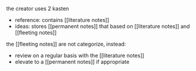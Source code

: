 the creator uses 2 kasten
- reference: contains [[literature notes]] 
- ideas: stores [[permanent notes]] that based on [[literature notes]] and [[fleeting notes]] 

the [[fleeting notes]] are not categorize, instead:
- review on a regular basis with the [[literature notes]] 
- elevate to a [[permanent notes]] if appropriate
